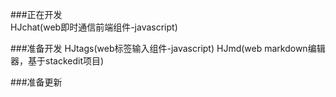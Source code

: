 ###正在开发  
HJchat(web即时通信前端组件-javascript)  

###准备开发
HJtags(web标签输入组件-javascript)
HJmd(web markdown编辑器，基于stackedit项目)

###准备更新

